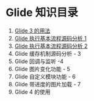 # Glide 知识目录

1. [Glide 3 的用法](https://github.com/ZhangMiao147/android_learning_notes/blob/master/OpenSourceLibrary/Glide/Glide3的使用.md)
2. [Glide 执行基本流程源码分析 1](https://github.com/ZhangMiao147/android_learning_notes/blob/master/OpenSourceLibrary/Glide/Glide执行基本流程源码分析1.md)
3. [Glide 执行基本流程源码分析 2](https://github.com/ZhangMiao147/android_learning_notes/blob/master/OpenSourceLibrary/Glide/Glide执行基本流程源码分析2.md)
4. Glide 缓存机制源码分析 - 3
5. Glide 回调与监听 -4 
6. Glide 图片变化功能 - 5
7. Glide 自定义模块功能 - 6
8. Glide 带进度的图片加载 - 7
9. Glide 4 的使用